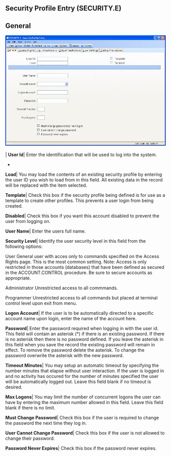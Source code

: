 ## Security Profile Entry (SECURITY.E)
<PageHeader />

## General

![](./SECURITY-E-1.jpg)

| **User Id**|  Enter the identification that will be used to log into the
system.

-  
**Load**|  You may load the contents of an existing security profile by
entering the user ID you wish to load from in this field. All existing data in
the record will be replaced with the item selected.

**Template**|  Check this box if the security profile being defined is for use
as a template to create other profiles. This prevents a user login from being
created.

**Disabled**|  Check this box if you want this account disabled to prevent the
user from logging on.

**User Name**|  Enter the users full name.

**Security Level**|  Identify the user security level in this field from the
following options:

User
General user with acces only to commands specified on the Access Rights page.
This is the most common setting. Note: Access is only restricted in those
accounts (databases) that have been defined as secured in the ACCOUNT.CONTROL
procedure. Be sure to secure accounts as appropriate.

Administrator
Unrestricted access to all commmands.

Programmer
Unrestricted access to all commands but placed at terminal control level upon
exit from menu.

**Logon Account**|  If the user is to be automatically directed to a specific
account name upon login, enter the name of the account here.

**Password**|  Enter the password required when logging in with the user id.
This field will contain an asterisk (*) if there is an existing password. If
there is no asterisk then there is no password defined. If you leave the
asterisk in this field when you save the record the existing password will
remain in effect. To remove the password delete the asterisk. To change the
password overwrite the asterisk with the new password.

**Timeout Minutes**|  You may setup an automatic timeout by specifying the
number minutes that elapse without user interaction. If the user is logged in
and no activity has occured for the number of minutes specified the user will
be automatically logged out. Leave this field blank if no timeout is desired.

**Max Logons**|  You may limit the number of concurrent logons the user can
have by entering the maximum number allowed in this field. Leave this field
blank if there is no limit.

**Must Change Password**|  Check this box if the user is required to change
the password the next time they log in.

**User Cannot Change Password**|  Check this box if the user is not allowed to
change their password.

**Password Never Expires**|  Check this box if the password never expires.


<badge text= "Version 8.10.57 " vertical="middle" />

<PageFooter />
